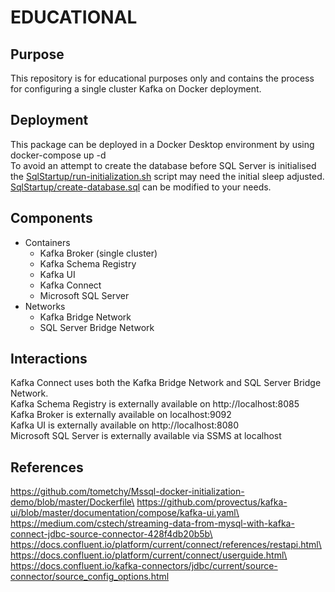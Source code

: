 # EDUCATIONAL

## Purpose
This repository is for educational purposes only and contains the process for configuring a single cluster Kafka on Docker deployment.

## Deployment
This package can be deployed in a Docker Desktop environment by using docker-compose up -d \
To avoid an attempt to create the database before SQL Server is initialised the [SqlStartup/run-initialization.sh](./SqlStartup/run-initialization.sh) script may need the initial sleep adjusted. \
[SqlStartup/create-database.sql](./SqlStartup/create-database.sql) can be modified to your needs.

## Components
- Containers
  - Kafka Broker (single cluster)
  - Kafka Schema Registry
  - Kafka UI
  - Kafka Connect
  - Microsoft SQL Server
- Networks
  - Kafka Bridge Network
  - SQL Server Bridge Network

## Interactions
Kafka Connect uses both the Kafka Bridge Network and SQL Server Bridge Network. \
Kafka Schema Registry is externally available on http://localhost:8085 \
Kafka Broker is externally available on localhost:9092 \
Kafka UI is externally available on http://localhost:8080 \
Microsoft SQL Server is externally available via SSMS at localhost

## References
https://github.com/tometchy/Mssql-docker-initialization-demo/blob/master/Dockerfile\
https://github.com/provectus/kafka-ui/blob/master/documentation/compose/kafka-ui.yaml\
https://medium.com/cstech/streaming-data-from-mysql-with-kafka-connect-jdbc-source-connector-428f4db20b5b\
https://docs.confluent.io/platform/current/connect/references/restapi.html\
https://docs.confluent.io/platform/current/connect/userguide.html\
https://docs.confluent.io/kafka-connectors/jdbc/current/source-connector/source_config_options.html